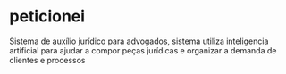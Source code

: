 # peticionei
Sistema de auxílio jurídico para advogados, sistema utiliza inteligencia artificial para ajudar a compor peças jurídicas e organizar a demanda de clientes e processos
